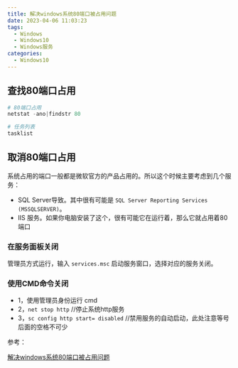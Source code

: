 ```yaml
---
title: 解决windows系统80端口被占用问题
date: 2023-04-06 11:03:23
tags:
  - Windows
  - Windows10
  - Windows服务
categories:
  - Windows10
---
```


## 查找80端口占用

```ps1
# 80端口占用
netstat -ano|findstr 80

# 任务列表
tasklist 
```

<!--more-->
## 取消80端口占用

系统占用的端口一般都是微软官方的产品占用的。所以这个时候主要考虑到几个服务：

* SQL Server导致。其中很有可能是 `SQL Server Reporting Services (MSSQLSERVER)`。
* IIS 服务。如果你电脑安装了这个，很有可能它在运行着，那么它就占用着80端口

### 在服务面板关闭

管理员方式运行，输入 `services.msc` 启动服务窗口，选择对应的服务关闭。

### 使用CMD命令关闭

* 1，使用管理员身份运行 cmd
* 2，`net stop http` //停止系统http服务
* 3，`sc config http start= disabled` //禁用服务的自动启动，此处注意等号后面的空格不可少

参考：

[解决windows系统80端口被占用问题](https://blog.csdn.net/the_liang/article/details/81914920)
